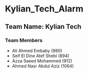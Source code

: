 # Kylian_Tech_Alarm

## Team Name: Kylian Tech

### Team Members

* Ali Ahmed Embaby        (980)
* Seif El Dine Atef Shebl (894)
* Azza Saeed Mohammed     (912)
* Ahmed Nasr Abdul Aziz   (1064)
